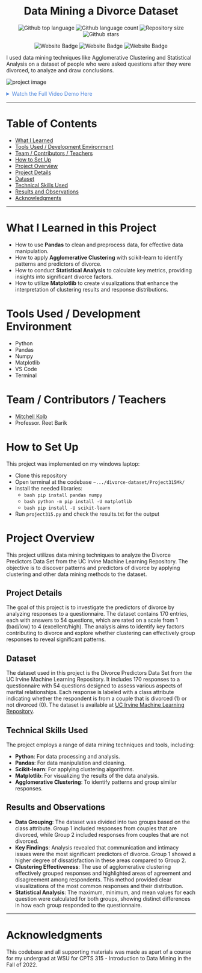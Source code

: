 


<h1 align="center">Data Mining a Divorce Dataset</h1>

<p align="center">
  <img alt="Github top language" src="https://img.shields.io/github/languages/top/mitchellkolb/divorce-dataset?color=013243">

  <img alt="Github language count" src="https://img.shields.io/github/languages/count/mitchellkolb/divorce-dataset?color=013243">

  <img alt="Repository size" src="https://img.shields.io/github/repo-size/mitchellkolb/divorce-dataset?color=013243">

  <img alt="Github stars" src="https://img.shields.io/github/stars/mitchellkolb/divorce-dataset?color=013243" />
</p>

<p align="center">
<img
    src="https://img.shields.io/badge/Python-3776AB?style=for-the-badge&logo=Python&logoColor=white"
    alt="Website Badge" />
<img
    src="https://img.shields.io/badge/Pandas-150458?style=for-the-badge&logo=pandas&logoColor=white"
    alt="Website Badge" />
<img
    src="https://img.shields.io/badge/Numpy-013243?style=for-the-badge&logo=numpy&logoColor=white"
    alt="Website Badge" />
</p>

I used data mining techniques like Agglomerative Clustering and Statistical Analysis on a dataset of people who were asked questions after they were divorced, to analyze and draw conclusions.

![project image](resources/divorce.gif)

<details>
<summary style="color:#5087dd">Watch the Full Video Demo Here</summary>

[![Full Video Demo Here](https://img.youtube.com/vi/zz9x_9CdKhU/0.jpg)](https://www.youtube.com/watch?v=zz9x_9CdKhU)

</details>

---


# Table of Contents
- [What I Learned](#what-i-learned-in-this-project)
- [Tools Used / Development Environment](#tools-used--development-environment)
- [Team / Contributors / Teachers](#team--contributors--teachers)
- [How to Set Up](#how-to-set-up)
- [Project Overview](#project-overview)
- [Project Details](#project-details)
- [Dataset](#dataset)
- [Technical Skills Used](#technical-skills-used)
- [Results and Observations](#results-and-observations)
- [Acknowledgments](#acknowledgments)

---

# What I Learned in this Project
- How to use **Pandas** to clean and preprocess data, for effective data manipulation.
- How to apply **Agglomerative Clustering** with scikit-learn to identify patterns and predictors of divorce.
- How to conduct **Statistical Analysis** to calculate key metrics, providing insights into significant divorce factors.
- How to utilize **Matplotlib** to create visualizations that enhance the interpretation of clustering results and response distributions.



# Tools Used / Development Environment
- Python
- Pandas
- Numpy
- Matplotlib
- VS Code
- Terminal





# Team / Contributors / Teachers
- [Mitchell Kolb](https://github.com/mitchellkolb)
- Professor. Reet Barik





# How to Set Up
This project was implemented on my windows laptop:
- Clone this repository 
- Open terminal at the codebase `~.../divorce-dataset/Project315Mk/`
- Install the needed libraries:
    -  ```bash pip install pandas numpy ```
    -  ```bash python -m pip install -U matplotlib ```
    -  ```bash pip install -U scikit-learn ```
- Run `project315.py` and check the results.txt for the output




# Project Overview
This project utilizes data mining techniques to analyze the Divorce Predictors Data Set from the UC Irvine Machine Learning Repository. The objective is to discover patterns and predictors of divorce by applying clustering and other data mining methods to the dataset.

## Project Details
The goal of this project is to investigate the predictors of divorce by analyzing responses to a questionnaire. The dataset contains 170 entries, each with answers to 54 questions, which are rated on a scale from 1 (bad/low) to 4 (excellent/high). The analysis aims to identify key factors contributing to divorce and explore whether clustering can effectively group responses to reveal significant patterns.

## Dataset
The dataset used in this project is the Divorce Predictors Data Set from the UC Irvine Machine Learning Repository. It includes 170 responses to a questionnaire with 54 questions designed to assess various aspects of marital relationships. Each response is labeled with a class attribute indicating whether the respondent is from a couple that is divorced (1) or not divorced (0). The dataset is available at [UC Irvine Machine Learning Repository](https://archive-beta.ics.uci.edu/ml/datasets/divorce+predictors+data+set).

## Technical Skills Used
The project employs a range of data mining techniques and tools, including:
- **Python**: For data processing and analysis.
- **Pandas**: For data manipulation and cleaning.
- **Scikit-learn**: For applying clustering algorithms.
- **Matplotlib**: For visualizing the results of the data analysis.
- **Agglomerative Clustering**: To identify patterns and group similar responses.

## Results and Observations
- **Data Grouping**: The dataset was divided into two groups based on the class attribute. Group 1 included responses from couples that are divorced, while Group 2 included responses from couples that are not divorced.
- **Key Findings**: Analysis revealed that communication and intimacy issues were the most significant predictors of divorce. Group 1 showed a higher degree of dissatisfaction in these areas compared to Group 2.
- **Clustering Effectiveness**: The use of agglomerative clustering effectively grouped responses and highlighted areas of agreement and disagreement among respondents. This method provided clear visualizations of the most common responses and their distribution.
- **Statistical Analysis**: The maximum, minimum, and mean values for each question were calculated for both groups, showing distinct differences in how each group responded to the questionnaire.



--- 
# Acknowledgments
This codebase and all supporting materials was made as apart of a course for my undergrad at WSU for CPTS 315 - Introduction to Data Mining in the Fall of 2022. 

